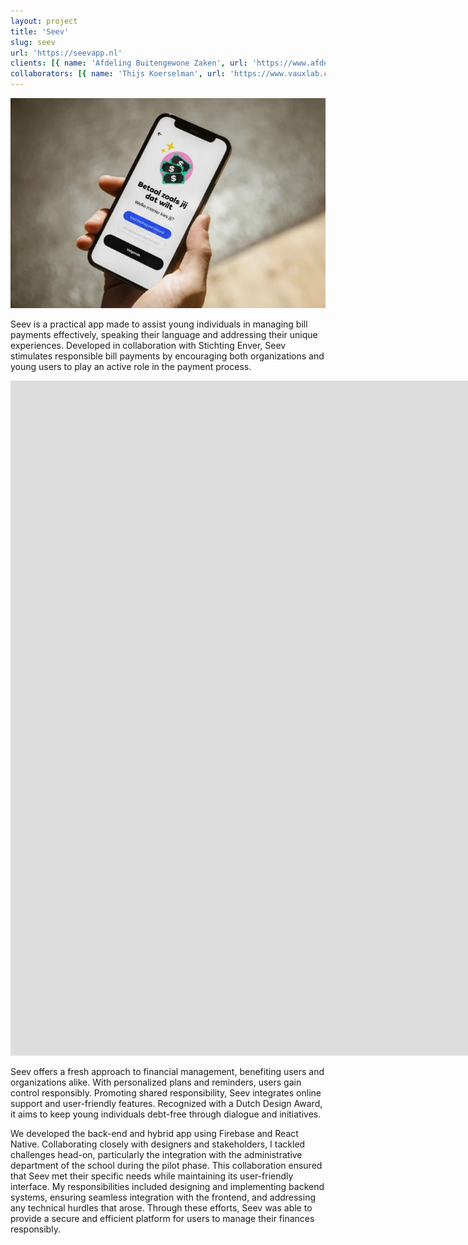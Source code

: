 ```yaml
---
layout: project
title: 'Seev'
slug: seev
url: 'https://seevapp.nl'
clients: [{ name: 'Afdeling Buitengewone Zaken', url: 'https://www.afdelingbuitengewonezaken.nl' }, { name: 'Garage2020', url: 'https://www.garage2020.nl/' }]
collaborators: [{ name: 'Thijs Koerselman', url: 'https://www.vauxlab.com' }]
---
```


![Seev app](./seev.webp)

Seev is a practical app made to assist young individuals in managing bill payments effectively, speaking their language and addressing their unique experiences. Developed in collaboration with Stichting Enver, Seev stimulates responsible bill payments by encouraging both organizations and young users to play an active role in the payment process.

<iframe src="https://player.vimeo.com/video/631859471?h=c5bdcc9ee8&amp;title=0" width="1920" height="1080" frameborder="0" allow="autoplay; fullscreen; picture-in-picture" allowfullscreen class="video_embed"></iframe>

Seev offers a fresh approach to financial management, benefiting users and organizations alike. With personalized plans and reminders, users gain control responsibly. Promoting shared responsibility, Seev integrates online support and user-friendly features. Recognized with a Dutch Design Award, it aims to keep young individuals debt-free through dialogue and initiatives.

We developed the back-end and hybrid app using Firebase and React Native. Collaborating closely with designers and stakeholders, I tackled challenges head-on, particularly the integration with the administrative department of the school during the pilot phase. This collaboration ensured that Seev met their specific needs while maintaining its user-friendly interface. My responsibilities included designing and implementing backend systems, ensuring seamless integration with the frontend, and addressing any technical hurdles that arose. Through these efforts, Seev was able to provide a secure and efficient platform for users to manage their finances responsibly.
